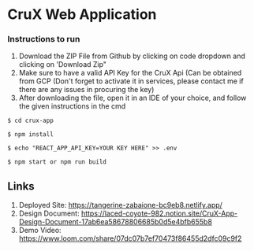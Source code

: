 # CruX Web Application

### Instructions to run

1. Download the ZIP File from Github by clicking on code dropdown and clicking on 'Download Zip"
2. Make sure to have a valid API Key for the CruX Api (Can be obtained from GCP (Don't forget to activate it in services, please contact me if there are any issues in procuring the key)
3. After downloading the file, open it in an IDE of your choice, and follow the given instructions in the cmd


```
$ cd crux-app

$ npm install

$ echo "REACT_APP_API_KEY=YOUR KEY HERE" >> .env

$ npm start or npm run build
```


## Links


1. Deployed Site: https://tangerine-zabaione-bc9eb8.netlify.app/
2. Design Document: https://laced-coyote-982.notion.site/CruX-App-Design-Document-17ab6ea58678806685b0d5e4bfb655b8
3. Demo Video: https://www.loom.com/share/07dc07b7ef70473f86455d2dfc09c9f2
